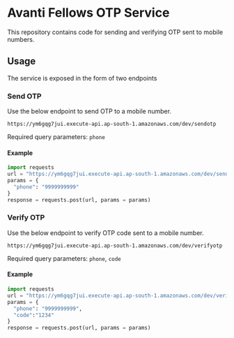 # Avanti Fellows OTP Service

This repository contains code for sending and verifying OTP sent to mobile numbers.

## Usage
The service is exposed in the form of two endpoints

### Send OTP
Use the below endpoint to send OTP to a mobile number.
```
https://ym6gqg7jui.execute-api.ap-south-1.amazonaws.com/dev/sendotp
```
Required query parameters: `phone`

#### Example
```py
import requests
url = "https://ym6gqg7jui.execute-api.ap-south-1.amazonaws.com/dev/sendotp"
params = {
  "phone": "9999999999"
}
response = requests.post(url, params = params)
```

### Verify OTP
Use the below endpoint to verify OTP code sent to a mobile number.
```
https://ym6gqg7jui.execute-api.ap-south-1.amazonaws.com/dev/verifyotp
```
Required query parameters: `phone`, `code`

#### Example
```py
import requests
url = "https://ym6gqg7jui.execute-api.ap-south-1.amazonaws.com/dev/verifyotp"
params = {
  "phone": "9999999999",
  "code":"1234"
}
response = requests.post(url, params = params)
```
